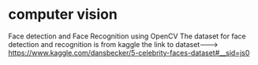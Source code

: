 # computer vision
 Face detection and Face Recognition using OpenCV
The dataset for face detection and recognition is from kaggle
the link to dataset---> https://www.kaggle.com/dansbecker/5-celebrity-faces-dataset#__sid=js0
